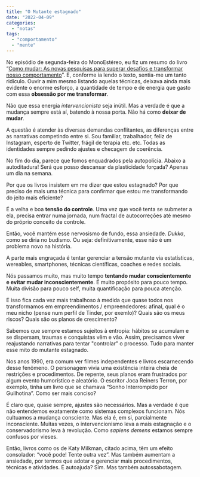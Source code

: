 ```yaml
---
title: "O Mutante estagnado"
date: "2022-04-09"
categories: 
  - "notas"
tags: 
  - "comportamento"
  - "mente"
---
```


No episódio de segunda-feira do MonoEstéreo, eu fiz um resumo do livro “[Como mudar: As novas pesquisas para superar desafios e transformar nosso comportamento](https://www.amazon.com.br/Como-mudar-pesquisas-transformar-comportamento/dp/8547001506?_encoding=UTF8&pd_rd_w=n1D5p&pf_rd_p=14d5ed16-4c5a-41d7-ba6d-05be6b893f48&pf_rd_r=X3XCCFQJSAJ7JZXGKRCM&pd_rd_r=e00ae27b-7455-4fa6-affb-e38b13295dc5&pd_rd_wg=Wu8Zn&linkCode=ll1&tag=eduf-20&linkId=c46929553deb7532d7cf22b8930b6896&language=pt_BR&ref_=as_li_ss_tl)”. E, conforme ia lendo o texto, sentia-me um tanto ridículo. Ouvir a mim mesmo listando aquelas técnicas, deixava ainda mais evidente o enorme esforço, a quantidade de tempo e de energia que gasto com essa **obsessão por me transformar**.

Não que essa energia _intervencionista_ seja inútil. Mas a verdade é que a mudança sempre está aí, batendo à nossa porta. Não há como **deixar de mudar**.

A questão é atender às diversas demandas conflitantes, as diferenças entre as narrativas competindo entre si. Sou familiar, trabalhador, feliz de Instagram, esperto de Twitter, frágil de terapia etc. etc. Todas as identidades sempre pedindo ajustes e checagem de coerência.

No fim do dia, parece que fomos enquadrados pela autopolícia. Abaixo a autoditadura! Será que posso descansar da plasticidade forçada? Apenas um dia na semana.

Por que os livros insistem em me dizer que estou estagnado? Por que preciso de mais uma técnica para confirmar que estou me transformando do jeito mais eficiente?

É a velha e boa **tensão do controle**. Uma vez que você tenta se submeter a ela, precisa entrar numa jornada, num fractal de autocorreções até mesmo do próprio conceito de controle.

Então, você mantém esse nervosismo de fundo, essa ansiedade. _Dukka_, como se diria no budismo. Ou seja: definitivamente, esse não é um problema novo na história.

A parte mais engraçada é tentar gerenciar a tensão mutante via estatísticas, wereables, smartphones, técnicas científicas, coaches e redes sociais.

Nós passamos muito, mas muito tempo **tentando mudar conscientemente e evitar mudar inconscientemente**. É muito propósito para pouco tempo. Muita divisão para pouco self, muita quantificação para pouca atenção.

E isso fica cada vez mais trabalhoso à medida que quase todos nos transformamos em empreendimentos / empreendedores: afinal, qual é o meu nicho (pense num perfil de Tinder, por exemlo)? Quais são os meus riscos? Quais são os planos de crescimento?

Sabemos que sempre estamos sujeitos à entropia: hábitos se acumulam e se dispersam, traumas e conquistas vêm e vão. Assim, precisamos viver reajustando narrativas para tentar "controlar" o processo. Tudo para manter esse mito do mutante estagnado.

Nos anos 1990, era comum ver filmes independentes e livros escarnecendo desse fenômeno. O personagem vivia uma existência inteira cheia de restrições e procedimentos. De repente, seus planos eram frustrados por algum evento humorístico e aleatório. O escritor Joca Reiners Terron, por exemplo, tinha um livro que se chamava “Sonho Interrompido por Guilhotina”. Como ser mais conciso?

É claro que, quase sempre, ajustes são necessários. Mas a verdade é que não entendemos exatamente como sistemas complexos funcionam. Nós cultuamos a mudança consciente. Mas ela é, em si, parcialmente inconsciente. Muitas vezes, o intervencionismo leva a mais estagnação e o conservadorismo leva à revolução. Como _sapiens demens_ estamos sempre confusos por vieses.

Então, livros como os de Katy Milkman, citado acima, têm um efeito consolador: “você pode! Tente outra vez”. Mas também aumentam a ansiedade, por termos que adotar e gerenciar mais procedimentos, técnicas e atividades. É autoajuda? Sim. Mas também autossabotagem.
